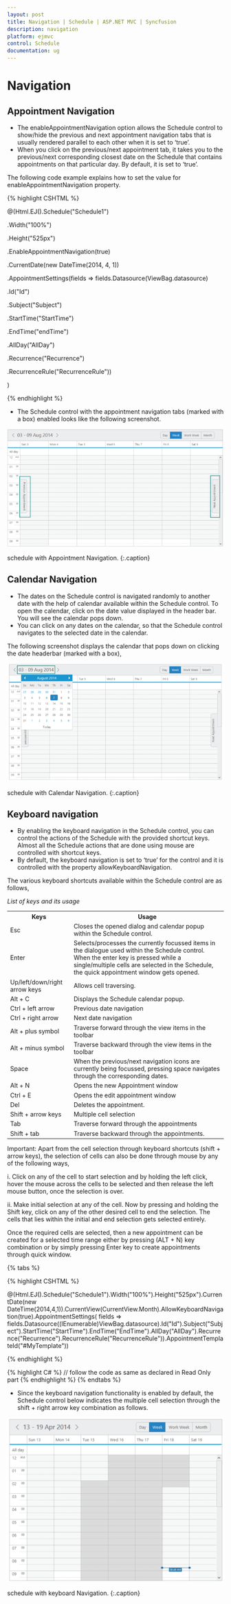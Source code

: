 ```yaml
---
layout: post
title: Navigation | Schedule | ASP.NET MVC | Syncfusion
description: navigation
platform: ejmvc
control: Schedule
documentation: ug
---
```


# Navigation

## Appointment Navigation

* The enableAppointmentNavigation option allows the Schedule control to show/hide the previous and next appointment navigation tabs that is usually rendered parallel to each other when it is set to ‘true’. 
* When you click on the previous/next appointment tab, it takes you to the previous/next corresponding closest date on the Schedule that contains appointments on that particular day. By default, it is set to ‘true’.

The following code example explains how to set the value for enableAppointmentNavigation property.



{% highlight CSHTML %}

@(Html.EJ().Schedule("Schedule1")

.Width("100%")

.Height("525px")

.EnableAppointmentNavigation(true)

.CurrentDate(new DateTime(2014, 4, 1))

.AppointmentSettings(fields => fields.Datasource(ViewBag.datasource)

.Id("Id")

.Subject("Subject")

.StartTime("StartTime")

.EndTime("endTime")

.AllDay("AllDay")

.Recurrence("Recurrence")

.RecurrenceRule("RecurrenceRule"))

)

{% endhighlight %}

* The Schedule control with the appointment navigation tabs (marked with a box) enabled looks like the following screenshot.

![](Navigation_images/Navigation_img1.png)

schedule with Appointment Navigation.
{:.caption}

## Calendar Navigation

* The dates on the Schedule control is navigated randomly to another date with the help of calendar available within the Schedule control. To open the calendar, click on the date value displayed in the header bar. You will see the calendar pops down.
* You can click on any dates on the calendar, so that the Schedule control navigates to the selected date in the calendar.

The following screenshot displays the calendar that pops down on clicking the date headerbar (marked with a box),



![](Navigation_images/Navigation_img2.png)

schedule with Calendar Navigation.
{:.caption}


## Keyboard navigation

* By enabling the keyboard navigation in the Schedule control, you can control the actions of the Schedule with the provided shortcut keys. Almost all the Schedule actions that are done using mouse are controlled with shortcut keys. 
* By default, the keyboard navigation is set to ‘true’ for the control and it is controlled with the property allowKeyboardNavigation.

The various keyboard shortcuts available within the Schedule control are as follows, 



_List of keys and its usage_

<table>
<tr>
<th>
Keys</th><th>
Usage</th></tr>
<tr>
<td>
Esc</td><td>
Closes the opened dialog and calendar popup within the Schedule control.</td></tr>
<tr>
<td>
Enter</td><td>
Selects/processes the currently focussed items in the dialogue used within the Schedule control. When the enter key is pressed while a single/multiple cells are selected in the Schedule, the quick appointment window gets opened.</td></tr>
<tr>
<td>
Up/left/down/right arrow keys</td><td>
Allows cell traversing.</td></tr>
<tr>
<td>
Alt + C</td><td>
Displays the Schedule calendar popup.</td></tr>
<tr>
<td>
Ctrl + left arrow</td><td>
Previous date navigation</td></tr>
<tr>
<td>
Ctrl + right arrow</td><td>
Next date navigation</td></tr>
<tr>
<td>
Alt + plus symbol</td><td>
Traverse forward through the view items in the toolbar</td></tr>
<tr>
<td>
Alt + minus symbol</td><td>
Traverse backward through the view items in the toolbar</td></tr>
<tr>
<td>
Space</td><td>
When the previous/next navigation icons are currently being focussed, pressing space navigates through the corresponding dates.</td></tr>
<tr>
<td>
Alt + N</td><td>
Opens the new Appointment window</td></tr>
<tr>
<td>
Ctrl + E</td><td>
Opens the edit appointment window</td></tr>
<tr>
<td>
Del</td><td>
Deletes the appointment.</td></tr>
<tr>
<td>
Shift + arrow keys</td><td>
Multiple cell selection</td></tr>
<tr>
<td>
Tab</td><td>
Traverse forward through the appointments</td></tr>
<tr>
<td>
Shift + tab</td><td>
Traverse backward through the appointments.</td></tr>
</table>






Important: Apart from the cell selection through keyboard shortcuts (shift + arrow keys), the selection of cells can also be done through mouse by any of the following ways,

i. Click on any of the cell to start selection and by holding the left click, hover the mouse across the cells to be selected and then release the left mouse button, once the selection is over.

ii. Make initial selection at any of the cell. Now by pressing and holding the Shift key, click on any of the other desired cell to end the selection. The cells that lies within the initial and end selection gets selected entirely.

Once the required cells are selected, then a new appointment can be created for a selected time range either by pressing (ALT + N) key combination or by simply pressing Enter key to create appointments through quick window.




{% tabs %}

{% highlight CSHTML %}
<style>
.e-monthappointment {height: auto !important;}</style>
@(Html.EJ().Schedule("Schedule1").Width("100%").Height("525px").CurrentDate(new DateTime(2014,4,1)).CurrentView(CurrentView.Month).AllowKeyboardNavigation(true).AppointmentSettings(
fields => fields.Datasource((IEnumerable)ViewBag.datasource).Id("Id").Subject("Subject").StartTime("StartTime").EndTime("EndTime").AllDay("AllDay").Recurrence("Recurrence").RecurrenceRule("RecurrenceRule")).AppointmentTemplateId("#MyTemplate"))
<script id="MyTemplate" type="text/x-jsrender"><div style="height: 100%">
<div style="float: left; width: 50px;">{
{:~format(StartTime)}}</div><div><div>{
{:Subject}}<div></div></div></script>
<script>function _getImages(date) {
switch (new Date(date).getDay()) {
case 0:return "<img src='../images/schedule/cake.png'/>"break;
case 1:return "<img src='../images/schedule/basketball.png'/>"break;
case 2:return "<img src='../images/schedule/rugby.png'/>"break;
case 3:return "<img src='../images/schedule/guitar.png'/>"break;
case 4:return "<img src='../images/schedule/music.png'/>"break;
case 5:return "<img src='../images/schedule/doctor.png'/>"break;
case 6:return "<img src='../images/schedule/beach.png'/>"break;
}}$.views.helpers({ format: _getImages });
</script>
{% endhighlight %}

{% highlight C# %}
// follow the code as same as declared in Read Only part
{% endhighlight %}
{% endtabs %}  


* Since the keyboard navigation functionality is enabled by default, the Schedule control below indicates the multiple cell selection through the shift + right arrow key combination as follows.



![](Navigation_images/Navigation_img3.png)

schedule with keyboard Navigation.
{:.caption}
